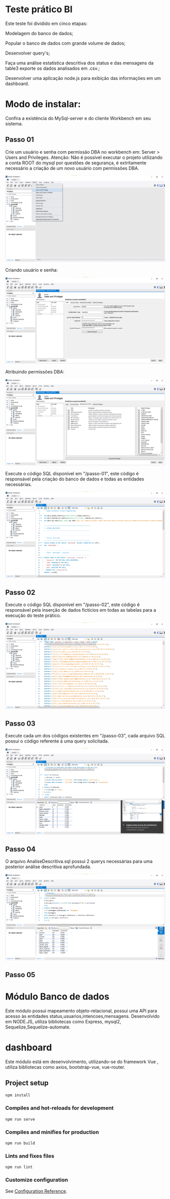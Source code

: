 














# Teste prático BI

Este teste foi dividido em cinco etapas:

Modelagem do banco de dados;

Popular o banco de dados com grande volume de dados;

Desenvolver query's;

Faça uma análise estatística descritiva dos status e das mensagens da table3 exporte os dados analisados em .csv.;

Desenvolver uma aplicação node.js para exibição das informações em um dashboard.


# Modo de instalar:

Confira a existência do MySql-server e do cliente Workbench em seu sistema.

## Passo 01
Crie um usuário e senha com permissão DBA no workbench em: Server > Users and Privileges.
Atenção: Não é possível executar o projeto utilizando a conta ROOT do mysql por questões de segurança, é extritamente necessário a criação de um novo usuário com permissões DBA.

<img src="/imagens/01.png" alt="Criando usuário e senha"/>


Criando usuário e senha:

<img src="/imagens/02.png" alt="Criando login e senha"/>


Atribuindo permissões DBA:

<img src="/imagens/03.png" alt="Atribuindo permissões DBA"/>

Execute o código SQL disponível em "/passo-01", este código é responsável pela criação do banco de dados e todas as entidades necessárias.

<img src="/imagens/04.png" alt="Criar banco de dados"/>

## Passo 02
Execute o código SQL disponível em "/passo-02", este código é responsável pela inserção de dados fictícios em todas as tabelas para a execução do teste prático.

<img src="/imagens/05.png" alt="Inserir dados fictícios no banco de dados"/>

## Passo 03
Execute cada um dos códigos existentes em "/passo-03", cada arquivo SQL possui o código referente à uma query solicitada.

<img src="/imagens/06.png" alt="Consultas solicitadas"/>

## Passo 04
O arquivo AnaliseDescritiva.sql possui 2 querys necessárias para uma posterior análise descritiva aprofundada.

<img src="/imagens/07.png" alt="Análise Descritiva"/>

## Passo 05

















# Módulo Banco de dados

Este módulo possui mapeamento objeto-relacional, possui uma API para acesso às entidades status,usuarios,intencoes,mensagens. Desenvolvido em NODE.JS, utiliza bibliotecas como Express, mysql2, Sequelize,Sequelize-automate.




# dashboard
Este módulo está em desenvolvimento, utilizando-se do framework Vue , utiliza bibliotecas como axios, bootstrap-vue, vue-router.

## Project setup
```
npm install
```

### Compiles and hot-reloads for development
```
npm run serve
```

### Compiles and minifies for production
```
npm run build
```

### Lints and fixes files
```
npm run lint
```

### Customize configuration
See [Configuration Reference](https://cli.vuejs.org/config/).
